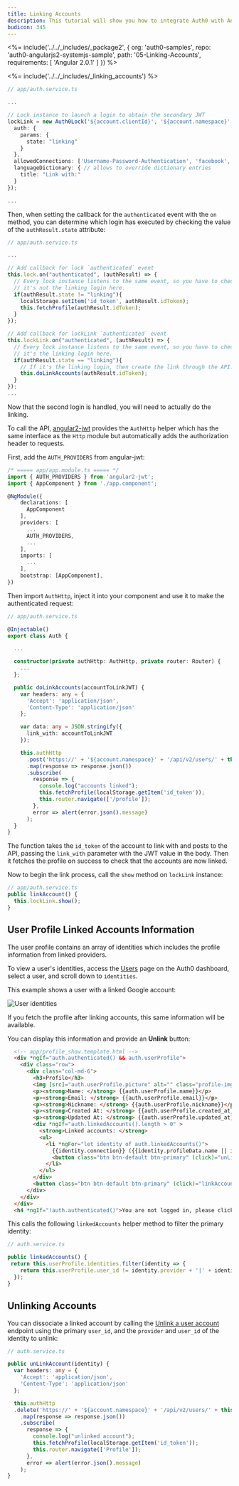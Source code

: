 ```yaml
---
title: Linking Accounts
description: This tutorial will show you how to integrate Auth0 with Angular 2 to link accounts.
budicon: 345
---
```


<%= include('../../_includes/_package2', {
  org: 'auth0-samples',
  repo: 'auth0-angularjs2-systemjs-sample',
  path: '05-Linking-Accounts',
  requirements: [
    'Angular 2.0.1'
  ]
}) %>

<%= include('../../_includes/_linking_accounts') %>

```typescript
// app/auth.service.ts

...

// Lock instance to launch a login to obtain the secondary JWT
lockLink = new Auth0Lock('${account.clientId}', '${account.namespace}', {
  auth: {
    params: {
      state: "linking"
    }
  },
  allowedConnections: ['Username-Password-Authentication', 'facebook', 'google-oauth2'],
  languageDictionary: { // allows to override dictionary entries
    title: "Link with:"
  }
});

...
```

Then, when setting the callback for the `authenticated` event with the `on` method, you can determine which login has executed by checking the value of the `authResult.state` attribute:

```typescript
// app/auth.service.ts

...

// Add callback for lock `authenticated` event
this.lock.on("authenticated", (authResult) => {
  // Every lock instance listens to the same event, so you have to check if
  // it's not the linking login here.
  if(authResult.state != "linking"){
    localStorage.setItem('id_token', authResult.idToken);
    this.fetchProfile(authResult.idToken);
  }
});

// Add callback for lockLink `authenticated` event
this.lockLink.on("authenticated", (authResult) => {
  // Every lock instance listens to the same event, so you have to check if
  // it's the linking login here.
  if(authResult.state == "linking"){
    // If it's the linking login, then create the link through the API.
    this.doLinkAccounts(authResult.idToken);
  }
});
...
```

Now that the second login is handled, you will need to actually do the linking.

To call the API, [angular2-jwt](https://github.com/auth0/angular2-jwt) provides the `AuthHttp` helper which has the same interface  as the `Http` module but automatically adds the authorization header to requests.

First, add the `AUTH_PROVIDERS` from angular-jwt:

```typescript
/* ===== app/app.module.ts ===== */
import { AUTH_PROVIDERS } from 'angular2-jwt';
import { AppComponent } from './app.component';

@NgModule({
    declarations: [
      AppComponent
    ],
    providers: [
      ...
      AUTH_PROVIDERS,
      ...
    ],
    imports: [
      ...
    ],
    bootstrap: [AppComponent],
})
```

Then import `AuthHttp`, inject it into your component and use it to make the authenticated request:

```typescript
// app/auth.service.ts

@Injectable()
export class Auth {

  ...

  constructor(private authHttp: AuthHttp, private router: Router) {
    ...
  };

  public doLinkAccounts(accountToLinkJWT) {
    var headers: any = {
      'Accept': 'application/json',
      'Content-Type': 'application/json'
    };

    var data: any = JSON.stringify({
      link_with: accountToLinkJWT
    });

    this.authHttp
      .post('https://' + '${account.namespace}' + '/api/v2/users/' + this.userProfile.user_id + '/identities', data, {headers: headers})
      .map(response => response.json())
      .subscribe(
        response => {
          console.log("accounts linked");
          this.fetchProfile(localStorage.getItem('id_token'));
          this.router.navigate(['/profile']);
        },
        error => alert(error.json().message)
      );
  }
}
```

The function takes the `id_token` of the account to link with and posts to the API, passing the `link_with` parameter with the JWT value in the body. Then it fetches the profile on success to check that the accounts are now linked.

Now to begin the link process, call the `show` method on `lockLink` instance:

```typescript
// app/auth.service.ts
public linkAccount() {
  this.lockLink.show();
}
```

## User Profile Linked Accounts Information

The user profile contains an array of identities which includes the profile information from linked providers.

To view a user's identities, access the [Users](${manage_url}/#/users) page on the Auth0 dashboard, select a user, and scroll down to `identities`.

This example shows a user with a linked Google account:

![User identities](/media/articles/users/user-identities-linked.png)

If you fetch the profile after linking accounts, this same information will be available.

You can display this information and provide an **Unlink** button:

```html
  <!-- app/profile_show.template.html -->
  <div *ngIf="auth.authenticated() && auth.userProfile">
    <div class="row">
      <div class="col-md-6">
        <h3>Profile</h3>
        <img [src]="auth.userProfile.picture" alt="" class="profile-img">
        <p><strong>Name: </strong> {{auth.userProfile.name}}</p>
        <p><strong>Email: </strong> {{auth.userProfile.email}}</p>
        <p><strong>Nickname: </strong> {{auth.userProfile.nickname}}</p>
        <p><strong>Created At: </strong> {{auth.userProfile.created_at}}</p>
        <p><strong>Updated At: </strong> {{auth.userProfile.updated_at}}</p>
        <div *ngIf="auth.linkedAccounts().length > 0" >
          <strong>Linked accounts: </strong>
          <ul>
            <li *ngFor="let identity of auth.linkedAccounts()">
              {{identity.connection}} ({{identity.profileData.name || identity.profileData.email }})
              <button class="btn btn-default btn-primary" (click)="unLinkAccount(identity)">unlink</button>
            </li>
          </ul>
        </div>
        <button class="btn btn-default btn-primary" (click)="linkAccount()">Link accounts</button>
      </div>
    </div>
  </div>
  <h4 *ngIf="!auth.authenticated()">You are not logged in, please click 'Log in' button to login</h4>
```

This calls the following `linkedAccounts` helper method to filter the primary identity:

```typescript
// auth.service.ts

public linkedAccounts() {
 return this.userProfile.identities.filter(identity => {
    return this.userProfile.user_id != identity.provider + '|' + identity.user_id
  });
}
```

## Unlinking Accounts

You can dissociate a linked account by calling the [Unlink a user account](/api/management/v2#!/Users/delete_provider_by_user_id) endpoint using the primary `user_id`, and the `provider` and `user_id` of the identity to unlink:

```typescript
// auth.service.ts

public unLinkAccount(identity) {
  var headers: any = {
    'Accept': 'application/json',
    'Content-Type': 'application/json'
  };

  this.authHttp
  .delete('https://' + '${account.namespace}' + '/api/v2/users/' + this.userProfile.user_id + '/identities/' + identity.provider + "/" + identity.user_id, {headers: headers})
    .map(response => response.json())
    .subscribe(
      response => {
        console.log("unlinked account");
        this.fetchProfile(localStorage.getItem('id_token'));
        this.router.navigate(['Profile']);
      },
      error => alert(error.json().message)
    );
}
```
